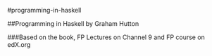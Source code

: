 #programming-in-haskell

##Programming in Haskell by Graham Hutton

###Based on the book, FP Lectures on Channel 9 and FP course on edX.org
